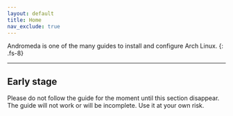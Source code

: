 ```yaml
---
layout: default
title: Home
nav_exclude: true
---
```


Andromeda is one of the many guides to install and configure Arch Linux.
{: .fs-8}

---

## Early stage
Please do not follow the guide for the moment until this section disappear. The guide will not work or will be incomplete. Use it at your own risk.
